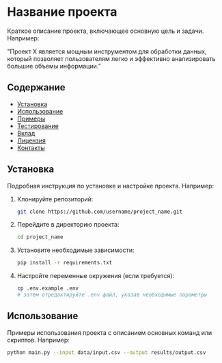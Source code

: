 # Название проекта

Краткое описание проекта, включающее основную цель и задачи. Например:

"Проект X является мощным инструментом для обработки данных, который позволяет пользователям легко и эффективно анализировать большие объемы информации."

## Содержание

- [Установка](#установка)
- [Использование](#использование)
- [Примеры](#примеры)
- [Тестирование](#тестирование)
- [Вклад](#вклад)
- [Лицензия](#лицензия)
- [Контакты](#контакты)

## Установка

Подробная инструкция по установке и настройке проекта. Например:

1. Клонируйте репозиторий:
    ```bash
    git clone https://github.com/username/project_name.git
    ```
2. Перейдите в директорию проекта:
    ```bash
    cd project_name
    ```
3. Установите необходимые зависимости:
    ```bash
    pip install -r requirements.txt
    ```
4. Настройте переменные окружения (если требуется):
    ```bash
    cp .env.example .env
    # затем отредактируйте .env файл, указав необходимые параметры
    ```

## Использование

Примеры использования проекта с описанием основных команд или скриптов. Например:

```bash
python main.py --input data/input.csv --output results/output.csv
